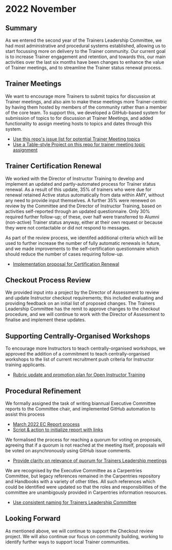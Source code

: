 # 2022 November

## Summary

As we entered the second year of the Trainers Leadership Committee, we had most administrative and procedural systems established, allowing us to start focussing more on delivery to the Trainer community. Our current goal is to increase Trainer engagement and retention, and towards this, our main activities over the last six months have been changes to enhance the value of Trainer meetings, and to streamline the Trainer status renewal process.

<!-- #region -->

## Trainer Meetings

We want to encourage more Trainers to submit topics for discussion at Trainer meetings, and also aim to make these meetings more Trainer-centric by having them hosted by members of the community rather than a member of the core team. To support this, we developed a GitHub-based system for submission of topics to for discussion at Trainer Meetings, and added functionality to assign meeting hosts to topics and dates through this system. 

 - [Use this repo's issue list for potential Trainer Meeting topics](https://github.com/carpentries/trainers/issues/180)
 - [Use a Table-style Project on this repo for trainer meeting topic assignment](https://github.com/carpentries/trainers/issues/181)

## Trainer Certification Renewal

We worked with the Director of Instructor Training to develop and implement an updated and partly-automated process for Trainer status renewal. As a result of this update, 35% of trainers who were due for renewal retained Active status automatically from data within AMY, without any need to provide input themselves. A further 35% were renewed on review by the Committee and the Director of Instructor Training, based on activities self-reported through an updated questionnaire. Only 30% required further follow-up; of these, over half were transferred to Alumni (non-active) Trainer status anyway, either at their own request or because they were not contactable or did not respond to messages.

As part of the review process, we identifed additional criteria which will be used to further increase the number of fully automatic renewals in future, and we made improvements to the self-certification questionnaire which should reduce the number of cases requiring follow-up.

 - [Implementation proposal for Certification Renewal](https://github.com/carpentries/trainers/issues/167)

## Checkout Process Review

We provided input into a project by the Director of Assessment to review and update Instructor checkout requirements; this included evaluating and providing feedback on an initial list of proposed changes. The Trainers Leadership Committee has the remit to approve changes to the checkout procedure, and we will continue to work with the Director of Assessment to finalise and implement these updates.

## Supporting Centrally-Organised Workshops

To encourage more Instructors to teach centrally-organised workshops, we approved the addition of a commitment to teach centrally-organised workshops to the list of current recruitment push criteria for Instructor training applicants.

 - [Rubric update and promotion plan for Open Instructor Training](https://github.com/carpentries/trainers/issues/172)

## Procedural Refinement

We formally assigned the task of writing biannual Executive Committee reports to the Committee chair, and implemented GitHub automation to assist this process
 - [March 2022 EC Report process](https://github.com/carpentries/trainers/issues/168)
 - [Script & action to initialize report with links](https://github.com/carpentries/trainers/pull/187)

We formalised the process for reaching a quorum for voting on proposals, agreeing that if a quorum is not reached at the meeting itself, proposals will be voted on asynchronously using GitHub issue comments. 
 - [Provide clarity on relevance of quorum for Trainers Leadership meetings](https://github.com/carpentries/trainers/issues/164)

We are recognised by the Executive Committee as a Carpentries Committee, but legacy references remained in the Carpentries repository and Handbooks with a variety of other titles. All such references which could be identified were updated so that the roles and responsibilities of the committee are unambigously provided in Carpentries information resources.
 - [Use consistent naming for Trainers Leadership Committee](https://github.com/carpentries/trainers/issues/193)
 
 <!-- #endregion -->

## Looking Forward 

As mentioned above, we will continue to support the Checkout review project. We will also continue our focus on community building, working to identify further ways to support local Trainer communities.
